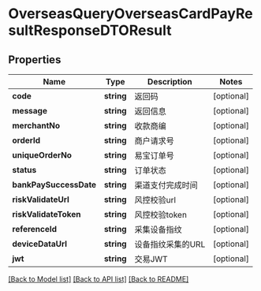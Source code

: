 # OverseasQueryOverseasCardPayResultResponseDTOResult

## Properties
Name | Type | Description | Notes
------------ | ------------- | ------------- | -------------
**code** | **string** | 返回码 | [optional] 
**message** | **string** | 返回信息 | [optional] 
**merchantNo** | **string** | 收款商编 | [optional] 
**orderId** | **string** | 商户请求号 | [optional] 
**uniqueOrderNo** | **string** | 易宝订单号 | [optional] 
**status** | **string** | 订单状态 | [optional] 
**bankPaySuccessDate** | **string** | 渠道支付完成时间 | [optional] 
**riskValidateUrl** | **string** | 风控校验url | [optional] 
**riskValidateToken** | **string** | 风控校验token | [optional] 
**referenceId** | **string** | 采集设备指纹 | [optional] 
**deviceDataUrl** | **string** | 设备指纹采集的URL | [optional] 
**jwt** | **string** | 交易JWT | [optional] 

[[Back to Model list]](../README.md#documentation-for-models) [[Back to API list]](../README.md#documentation-for-api-endpoints) [[Back to README]](../README.md)


